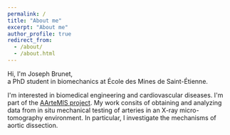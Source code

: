 ```yaml
---
permalink: /
title: "About me"
excerpt: "About me"
author_profile: true
redirect_from:
  - /about/
  - /about.html
---
```


Hi, I'm Joseph Brunet,  
a PhD student in biomechanics at École des Mines de Saint-Étienne.  

<p class="archive_text">
I'm interested in biomedical engineering and cardiovascular diseases.
I'm part of the <a href="https://www.emse.fr/~badel/Pierre_Badel___Soft_tissue_biomechanics/AArteMIS.html" target="\_blank">AArteMIS project</a>. My work consits of obtaining and analyzing data from in situ mechanical testing of arteries in an X-ray micro-tomography environment. In particular, I investigate the mechanisms of aortic dissection.
</p>





<!--

I'm a curious mind, always searching for new experiences and problems to solve. This led me to explore different field and

Few word (mountain / curious mind / ...)

Current situation


I've always been passionate about solving problem    
improving human

Mountain
Climbing
Skiing
-->
